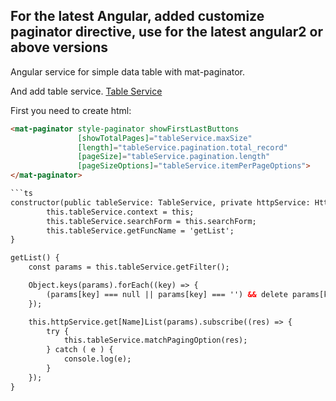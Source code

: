 <h2>
	For the latest Angular, added customize paginator directive, use for the latest angular2 or above versions
</h2>

Angular service for simple data table with mat-paginator. 

And add table service.
<a href="https://github.com/lmnguyenbt/table-service-for-ngb-paging"> Table Service </a>

First you need to create html:
```html
<mat-paginator style-paginator showFirstLastButtons
               [showTotalPages]="tableService.maxSize"
               [length]="tableService.pagination.total_record"
               [pageSize]="tableService.pagination.length"
               [pageSizeOptions]="tableService.itemPerPageOptions">
</mat-paginator>

```ts
constructor(public tableService: TableService, private httpService: HttpService) {
        this.tableService.context = this;
        this.tableService.searchForm = this.searchForm;
        this.tableService.getFuncName = 'getList';
}

getList() {
    const params = this.tableService.getFilter();

    Object.keys(params).forEach((key) => {
        (params[key] === null || params[key] === '') && delete params[key];
    });

    this.httpService.get[Name]List(params).subscribe((res) => {
        try {
            this.tableService.matchPagingOption(res);
        } catch ( e ) {
            console.log(e);
        }
    });
}

